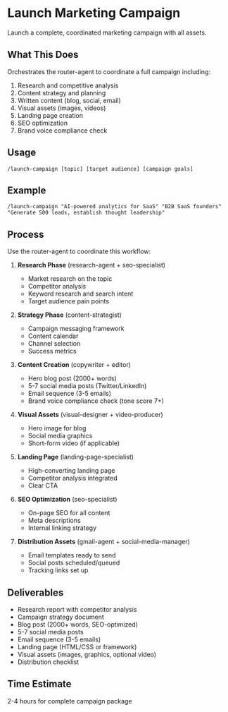 # Launch Marketing Campaign

Launch a complete, coordinated marketing campaign with all assets.

## What This Does

Orchestrates the router-agent to coordinate a full campaign including:
1. Research and competitive analysis
2. Content strategy and planning
3. Written content (blog, social, email)
4. Visual assets (images, videos)
5. Landing page creation
6. SEO optimization
7. Brand voice compliance check

## Usage

```
/launch-campaign [topic] [target audience] [campaign goals]
```

## Example

```
/launch-campaign "AI-powered analytics for SaaS" "B2B SaaS founders" "Generate 500 leads, establish thought leadership"
```

## Process

Use the router-agent to coordinate this workflow:

1. **Research Phase** (research-agent + seo-specialist)
   - Market research on the topic
   - Competitor analysis
   - Keyword research and search intent
   - Target audience pain points

2. **Strategy Phase** (content-strategist)
   - Campaign messaging framework
   - Content calendar
   - Channel selection
   - Success metrics

3. **Content Creation** (copywriter + editor)
   - Hero blog post (2000+ words)
   - 5-7 social media posts (Twitter/LinkedIn)
   - Email sequence (3-5 emails)
   - Brand voice compliance check (tone score 7+)

4. **Visual Assets** (visual-designer + video-producer)
   - Hero image for blog
   - Social media graphics
   - Short-form video (if applicable)

5. **Landing Page** (landing-page-specialist)
   - High-converting landing page
   - Competitor analysis integrated
   - Clear CTA

6. **SEO Optimization** (seo-specialist)
   - On-page SEO for all content
   - Meta descriptions
   - Internal linking strategy

7. **Distribution Assets** (gmail-agent + social-media-manager)
   - Email templates ready to send
   - Social posts scheduled/queued
   - Tracking links set up

## Deliverables

- Research report with competitor analysis
- Campaign strategy document
- Blog post (2000+ words, SEO-optimized)
- 5-7 social media posts
- Email sequence (3-5 emails)
- Landing page (HTML/CSS or framework)
- Visual assets (images, graphics, optional video)
- Distribution checklist

## Time Estimate

2-4 hours for complete campaign package
